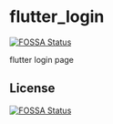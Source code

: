 # flutter_login
[![FOSSA Status](https://app.fossa.io/api/projects/git%2Bgithub.com%2Fkaisawind%2Fflutter_login.svg?type=shield)](https://app.fossa.io/projects/git%2Bgithub.com%2Fkaisawind%2Fflutter_login?ref=badge_shield)

flutter login page


## License
[![FOSSA Status](https://app.fossa.io/api/projects/git%2Bgithub.com%2Fkaisawind%2Fflutter_login.svg?type=large)](https://app.fossa.io/projects/git%2Bgithub.com%2Fkaisawind%2Fflutter_login?ref=badge_large)